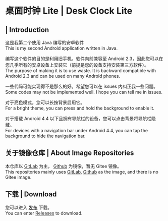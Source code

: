 # 桌面时钟 Lite | Desk Clock Lite
##  | Introduction
这是我第二个使用 Java 编写的安卓软件<br>
This is my second Android application written in Java.

编写这个软件的目的是利用旧手机。软件向前兼容至 Android 2.3，因此您可以在您几乎所有的安卓设备上安装它（前提是您的设备支持安装第三方软件）。<br>
The purpose of making it is to use waste. It is backward compatible with Android 2.3 and can be used on many Android phones.

一些代码可能实现得不是那么的好。希望您可以在 issues 内纠正我一些问题。<br>
Some codes may not be implemented well. I hope you can tell me in issues.

对于亮色模式，您可以长按背景启用它。<br>
For a bright theme, you can press and hold the background to enable it.

对于搭载 Android 4.4 以下且拥有导航栏的设备，您可以点击背景将导航栏隐藏。<br>
For devices with a navigation bar under Android 4.4, you can tap the background to hide the navigation bar.

## 关于镜像仓库 | About Image Repositories
本仓库以 [GitLab](https://gitlab.com/Jesse205/Desk-Clock-Lite/) 为主， [Github](https://github.com/Jesse205/Desk-Clock-Lite) 为镜像，暂无 Gitee 镜像。<br>
This repositories mainly uses [GitLab](https://gitlab.com/Jesse205/Desk-Clock-Lite/), [Github](https://github.com/Jesse205/Desk-Clock-Lite) as the image, and there is no Gitee image.

## 下载 | Download
您可以进入 [发布](https://gitlab.com/Jesse205/Desk-Clock-Lite/-/releases) 下载。<br>
You can enter [Releases](https://gitlab.com/Jesse205/Desk-Clock-Lite/-/releases) to download.<br>